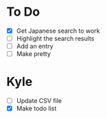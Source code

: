 # To Do
- [x] Get Japanese search to work
- [ ] Highlight the search results
- [ ] Add an entry
- [ ] Make pretty

# Kyle
- [ ] Update CSV file
- [x] Make todo list
